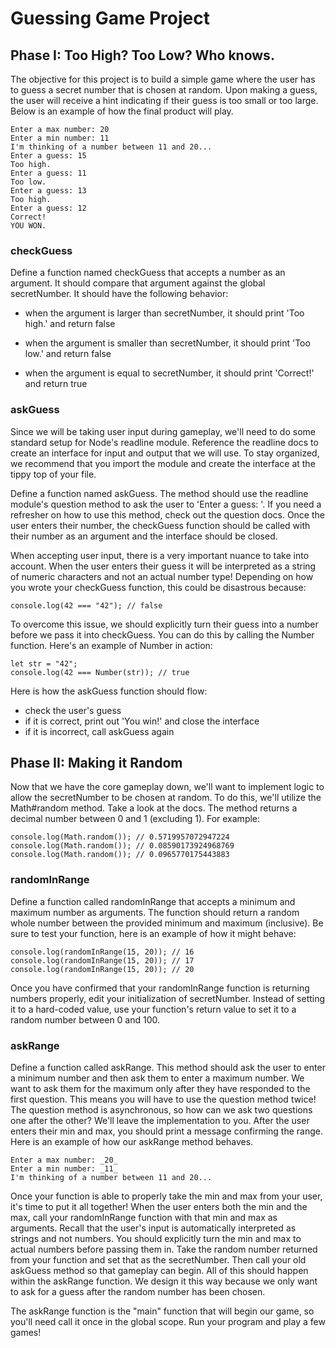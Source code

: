 # Guessing Game Project
## Phase I: Too High? Too Low? Who knows.
The objective for this project is to build a simple game where the user has to guess a secret number that is chosen at random. Upon making a guess, the user will receive a hint indicating if their guess is too small or too large. Below is an example of how the final product will play.

```
Enter a max number: 20
Enter a min number: 11
I'm thinking of a number between 11 and 20...
Enter a guess: 15
Too high.
Enter a guess: 11
Too low.
Enter a guess: 13
Too high.
Enter a guess: 12
Correct!
YOU WON.
```

### checkGuess
Define a function named checkGuess that accepts a number as an argument. It should compare that argument against the global secretNumber. It should have the following behavior:

* when the argument is larger than secretNumber, it should print 'Too high.' and return false

* when the argument is smaller than secretNumber, it should print 'Too low.' and return false

* when the argument is equal to secretNumber, it should print 'Correct!' and return true

### askGuess
Since we will be taking user input during gameplay, we'll need to do some standard setup for Node's readline module. Reference the readline docs to create an interface for input and output that we will use. To stay organized, we recommend that you import the module and create the interface at the tippy top of your file.

Define a function named askGuess. The method should use the readline module's question method to ask the user to 'Enter a guess: '. If you need a refresher on how to use this method, check out the question docs. Once the user enters their number, the checkGuess function should be called with their number as an argument and the interface should be closed.

When accepting user input, there is a very important nuance to take into account. When the user enters their guess it will be interpreted as a string of numeric characters and not an actual number type! Depending on how you wrote your checkGuess function, this could be disastrous because:

``` console.log(42 === "42"); // false ```

To overcome this issue, we should explicitly turn their guess into a number before we pass it into checkGuess. You can do this by calling the Number function. Here's an example of Number in action:

```
let str = "42";
console.log(42 === Number(str)); // true
```

Here is how the askGuess function should flow:

* check the user's guess
* if it is correct, print out 'You win!' and close the interface
* if it is incorrect, call askGuess again

## Phase II: Making it Random
Now that we have the core gameplay down, we'll want to implement logic to allow the secretNumber to be chosen at random. To do this, we'll utilize the Math#random method. Take a look at the docs. The method returns a decimal number between 0 and 1 (excluding 1). For example:

```
console.log(Math.random()); // 0.5719957072947224
console.log(Math.random()); // 0.08590173924968769
console.log(Math.random()); // 0.0965770175443883
```

### randomInRange
Define a function called randomInRange that accepts a minimum and maximum number as arguments. The function should return a random whole number between the provided minimum and maximum (inclusive). Be sure to test your function, here is an example of how it might behave:

```
console.log(randomInRange(15, 20)); // 16
console.log(randomInRange(15, 20)); // 17
console.log(randomInRange(15, 20)); // 20
```

Once you have confirmed that your randomInRange function is returning numbers properly, edit your initialization of secretNumber. Instead of setting it to a hard-coded value, use your function's return value to set it to a random number between 0 and 100.

### askRange
Define a function called askRange. This method should ask the user to enter a minimum number and then ask them to enter a maximum number. We want to ask them for the maximum only after they have responded to the first question. This means you will have to use the question method twice! The question method is asynchronous, so how can we ask two questions one after the other? We'll leave the implementation to you. After the user enters their min and max, you should print a message confirming the range. Here is an example of how our askRange method behaves.

```
Enter a max number: _20_
Enter a min number: _11_
I'm thinking of a number between 11 and 20...
```

Once your function is able to properly take the min and max from your user, it's time to put it all together! When the user enters both the min and the max, call your randomInRange function with that min and max as arguments. Recall that the user's input is automatically interpreted as strings and not numbers. You should explicitly turn the min and max to actual numbers before passing them in. Take the random number returned from your function and set that as the secretNumber. Then call your old askGuess method so that gameplay can begin. All of this should happen within the askRange function. We design it this way because we only want to ask for a guess after the random number has been chosen.

The askRange function is the "main" function that will begin our game, so you'll need call it once in the global scope. Run your program and play a few games!
